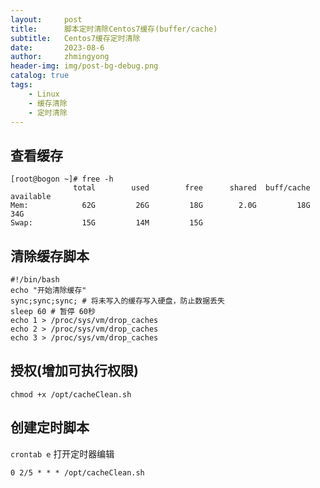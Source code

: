 ```yaml
---
layout:     post
title:      脚本定时清除Centos7缓存(buffer/cache)
subtitle:   Centos7缓存定时清除
date:       2023-08-6
author:     zhmingyong
header-img: img/post-bg-debug.png
catalog: true
tags:
    - Linux
    - 缓存清除
    - 定时清除
---
```


## 查看缓存
```
[root@bogon ~]# free -h
              total        used        free      shared  buff/cache   available
Mem:            62G         26G         18G        2.0G         18G         34G
Swap:           15G         14M         15G
```

## 清除缓存脚本
```
#!/bin/bash
echo "开始清除缓存"
sync;sync;sync; # 将未写入的缓存写入硬盘，防止数据丢失
sleep 60 # 暂停 60秒
echo 1 > /proc/sys/vm/drop_caches
echo 2 > /proc/sys/vm/drop_caches
echo 3 > /proc/sys/vm/drop_caches
```

## 授权(增加可执行权限)
```
chmod +x /opt/cacheClean.sh
```

## 创建定时脚本
`crontab e` 打开定时器编辑
```
0 2/5 * * * /opt/cacheClean.sh
```